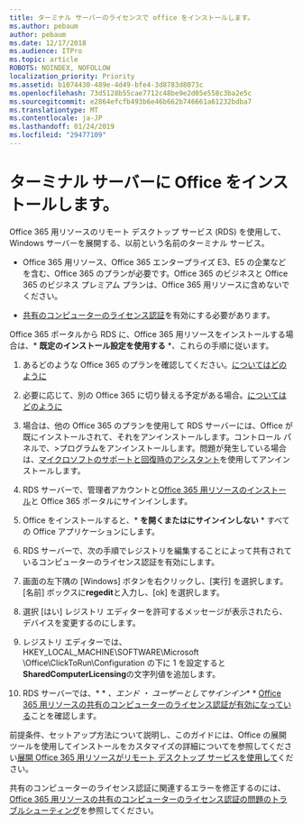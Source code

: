 ```yaml
---
title: ターミナル サーバーのライセンスで office をインストールします。
ms.author: pebaum
author: pebaum
ms.date: 12/17/2018
ms.audience: ITPro
ms.topic: article
ROBOTS: NOINDEX, NOFOLLOW
localization_priority: Priority
ms.assetid: b1074430-489e-4d49-bfe4-3d8783d8073c
ms.openlocfilehash: 73d5128b55cae7712c48be9e2d05e558c3ba2e5c
ms.sourcegitcommit: e2864efcfb493b6e46b662b746661a61232bdba7
ms.translationtype: MT
ms.contentlocale: ja-JP
ms.lasthandoff: 01/24/2019
ms.locfileid: "29477109"
---
```

# <a name="installing-office-on-a-terminal-server"></a>ターミナル サーバーに Office をインストールします。

Office 365 用リソースのリモート デスクトップ サービス (RDS) を使用して、Windows サーバーを展開する、以前という名前のターミナル サービス。
  
- Office 365 用リソース、Office 365 エンタープライズ E3、E5 の企業などを含む、Office 365 のプランが必要です。Office 365 のビジネスと Office 365 のビジネス プレミアム プランは、Office 365 用リソースに含めないでください。
    
- [共有のコンピューターのライセンス認証](https://docs.microsoft.com/DeployOffice/overview-of-shared-computer-activation-for-office-365-proplus)を有効にする必要があります。
    
Office 365 ポータルから RDS に、Office 365 用リソースをインストールする場合は、* **既定のインストール設定を使用する** *、これらの手順に従います。 
  
1. あるどのような Office 365 のプランを確認してください。[についてはどのように](https://docs.microsoft.com/office365/admin/admin-overview/what-subscription-do-i-have)
    
2. 必要に応じて、別の Office 365 に切り替える予定がある場合。[についてはどのように](https://docs.microsoft.com/office365/admin/subscriptions-and-billing/switch-to-a-different-plan)
    
3. 場合は、他の Office 365 のプランを使用して RDS サーバーには、Office が既にインストールされて、それをアンインストールします。コントロール パネルで、\>プログラムをアンインストールします。問題が発生している場合は、[マイクロソフトのサポートと回復時のアシスタント](https://aka.ms/SARA-OfficeUninstall-Alchemy)を使用してアンインストールします。 
    
4. RDS サーバーで、管理者アカウントと[Office 365 用リソースのインストール](https://portal.office.com/OLS/MySoftware.aspx)と Office 365 ポータルにサインインします。
    
5. Office をインストールすると、* **を開くまたはにサインインしない** * すべての Office アプリケーションにします。 
    
6. RDS サーバーで、次の手順でレジストリを編集することによって共有されているコンピューターのライセンス認証を有効にします。
    
1. 画面の左下隅の [Windows] ボタンを右クリックし、[実行] を選択します。[名前] ボックスに**regedit**と入力し、[ok] を選択します。 
    
2. 選択 [はい] レジストリ エディターを許可するメッセージが表示されたら、デバイスを変更するのにします。
    
3. レジストリ エディターでは、HKEY_LOCAL_MACHINE\SOFTWARE\Microsoft \Office\ClickToRun\Configuration の下に 1 を設定すると**SharedComputerLicensing**の文字列値を追加します。 
    
7. RDS サーバーでは、* * *、エンド ・ ユーザーとしてサインイン** * [Office 365 用リソースの共有のコンピューターのライセンス認証が有効になっている](https://docs.microsoft.com/DeployOffice/troubleshoot-issues-with-shared-computer-activation-for-office-365-proplus#verify-that-activation-for-office-365-proplus-succeeded)ことを確認します。
    
前提条件、セットアップ方法について説明し、このガイドには、Office の展開ツールを使用してインストールをカスタマイズの詳細についてを参照してください[展開 Office 365 用リソースがリモート デスクトップ サービスを使用して](https://docs.microsoft.com/DeployOffice/deploy-office-365-proplus-by-using-remote-desktop-services)ください。
  
共有のコンピューターのライセンス認証に関連するエラーを修正するのには、 [Office 365 用リソースの共有のコンピューターのライセンス認証の問題のトラブルシューティング](https://docs.microsoft.com/DeployOffice/troubleshoot-issues-with-shared-computer-activation-for-office-365-proplus)を参照してください。
  

